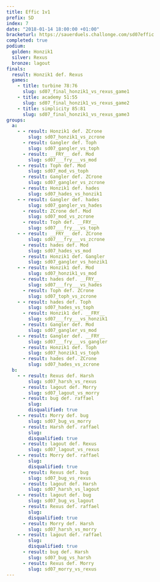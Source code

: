 ```yaml
---
title: Effic 1v1
prefix: SD
index: 7
date: "2018-01-14 18:00:00 +01:00"
bracketurl: https://sauerduels.challonge.com/sd07effic
completed: true
podium:
  golden: Honzik1
  silver: Rexus
  bronze: lagout
finals:
  result: Honzik1 def. Rexus
  games:
    - title: turbine 78:76
      slug: sd07_final_honzik1_vs_rexus_game1
    - title: academy 51:55
      slug: sd07_final_honzik1_vs_rexus_game2
    - title: simplicity 85:81
      slug: sd07_final_honzik1_vs_rexus_game3
groups:
  a:
    - - result: Honzik1 def. ZCrone
        slug: sd07_honzik1_vs_zcrone
      - result: Gangler def. Toph
        slug: sd07_gangler_vs_toph
      - result: __FRY__ def. Mod
        slug: sd07___fry___vs_mod
    - - result: Toph def. Mod
        slug: sd07_mod_vs_toph
      - result: Gangler def. ZCrone
        slug: sd07_gangler_vs_zcrone
      - result: Honzik1 def. hades
        slug: sd07_hades_vs_honzik1
    - - result: Gangler def. hades
        slug: sd07_gangler_vs_hades
      - result: ZCrone def. Mod
        slug: sd07_mod_vs_zcrone
      - result: Toph def. __FRY__
        slug: sd07___fry___vs_toph
    - - result: __FRY__ def. ZCrone
        slug: sd07___fry___vs_zcrone
      - result: hades def. Mod
        slug: sd07_hades_vs_mod
      - result: Honzik1 def. Gangler
        slug: sd07_gangler_vs_honzik1
    - - result: Honzik1 def. Mod
        slug: sd07_honzik1_vs_mod
      - result: hades def. __FRY__
        slug: sd07___fry___vs_hades
      - result: Toph def. ZCrone
        slug: sd07_toph_vs_zcrone
    - - result: hades def. Toph
        slug: sd07_hades_vs_toph
      - result: Honzik1 def. __FRY__
        slug: sd07___fry___vs_honzik1
      - result: Gangler def. Mod
        slug: sd07_gangler_vs_mod
    - - result: Gangler def. __FRY__
        slug: sd07___fry___vs_gangler
      - result: Honzik1 def. Toph
        slug: sd07_honzik1_vs_toph
      - result: hades def. ZCrone
        slug: sd07_hades_vs_zcrone
  b:
    - - result: Rexus def. Harsh
        slug: sd07_harsh_vs_rexus
      - result: lagout def. Morry
        slug: sd07_lagout_vs_morry
      - result: bug def. raffael
        slug:
        disqualified: true
    - - result: Morry def. bug
        slug: sd07_bug_vs_morry
      - result: Harsh def. raffael
        slug:
        disqualified: true
      - result: lagout def. Rexus
        slug: sd07_lagout_vs_rexus
    - - result: Morry def. raffael
        slug:
        disqualified: true
      - result: Rexus def. bug
        slug: sd07_bug_vs_rexus
      - result: lagout def. Harsh
        slug: sd07_harsh_vs_lagout
    - - result: lagout def. bug
        slug: sd07_bug_vs_lagout
      - result: Rexus def. raffael
        slug:
        disqualified: true
      - result: Morry def. Harsh
        slug: sd07_harsh_vs_morry
    - - result: lagout def. raffael
        slug:
        disqualified: true
      - result: bug def. Harsh
        slug: sd07_bug_vs_harsh
      - result: Rexus def. Morry
        slug: sd07_morry_vs_rexus
---
```

